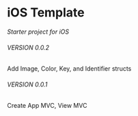 # iOS Template #

_Starter project for iOS_

###### VERSION 0.0.2 ######
Add Image, Color, Key, and Identifier structs

###### VERSION 0.0.1 ######
Create App MVC, View MVC
